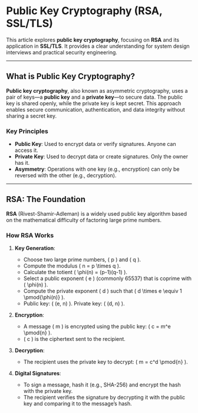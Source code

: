 # Public Key Cryptography (RSA, SSL/TLS)

This article explores **public key cryptography**, focusing on **RSA** and its application in **SSL/TLS**. It provides a clear understanding for system design interviews and practical security engineering.

---

## What is Public Key Cryptography?
**Public key cryptography**, also known as asymmetric cryptography, uses a pair of keys—a **public key** and a **private key**—to secure data. The public key is shared openly, while the private key is kept secret. This approach enables secure communication, authentication, and data integrity without sharing a secret key.

### Key Principles
- **Public Key**: Used to encrypt data or verify signatures. Anyone can access it.
- **Private Key**: Used to decrypt data or create signatures. Only the owner has it.
- **Asymmetry**: Operations with one key (e.g., encryption) can only be reversed with the other (e.g., decryption).

---

## RSA: The Foundation
**RSA** (Rivest-Shamir-Adleman) is a widely used public key algorithm based on the mathematical difficulty of factoring large prime numbers.

### How RSA Works
1. **Key Generation**:
   - Choose two large prime numbers, \( p \) and \( q \).
   - Compute the modulus \( n = p \times q \).
   - Calculate the totient \( \phi(n) = (p-1)(q-1) \).
   - Select a public exponent \( e \) (commonly 65537) that is coprime with \( \phi(n) \).
   - Compute the private exponent \( d \) such that \( d \times e \equiv 1 \pmod{\phi(n)} \).
   - Public key: \( (e, n) \). Private key: \( (d, n) \).

2. **Encryption**:
   - A message \( m \) is encrypted using the public key: \( c = m^e \pmod{n} \).
   - \( c \) is the ciphertext sent to the recipient.

3. **Decryption**:
   - The recipient uses the private key to decrypt: \( m = c^d \pmod{n} \).

4. **Digital Signatures**:
   - To sign a message, hash it (e.g., SHA-256) and encrypt the hash with the private key.
   - The recipient verifies the signature by decrypting it with the public key and comparing it to the message’s hash.